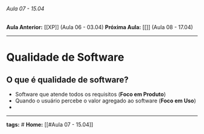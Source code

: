 ###### Aula 07 - 15.04
**Aula Anterior:** [[XP]] (Aula 06 - 03.04)
**Próxima Aula:** [[]] (Aula 08 - 17.04)

---
# Qualidade de Software

## O que é qualidade de software?
- Software que atende todos os requisitos (**Foco em Produto**)
- Quando o usuário percebe o valor agregado ao software (**Foco em Uso**)
- 



---
**tags:** #
**Home:** [[#Aula 07 - 15.04]]